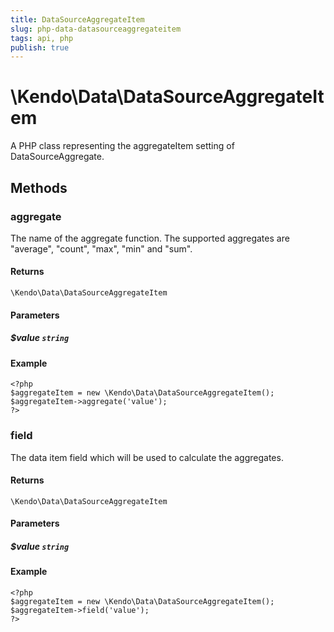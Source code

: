 ```yaml
---
title: DataSourceAggregateItem
slug: php-data-datasourceaggregateitem
tags: api, php
publish: true
---
```


# \Kendo\Data\DataSourceAggregateItem

A PHP class representing the aggregateItem setting of DataSourceAggregate.


## Methods

### aggregate
The name of the aggregate function. The supported aggregates are "average", "count", "max", "min" and "sum".

#### Returns
`\Kendo\Data\DataSourceAggregateItem`

#### Parameters

##### $value `string`



#### Example 
    <?php
    $aggregateItem = new \Kendo\Data\DataSourceAggregateItem();
    $aggregateItem->aggregate('value');
    ?>

### field
The data item field which will be used to calculate the aggregates.

#### Returns
`\Kendo\Data\DataSourceAggregateItem`

#### Parameters

##### $value `string`



#### Example 
    <?php
    $aggregateItem = new \Kendo\Data\DataSourceAggregateItem();
    $aggregateItem->field('value');
    ?>

